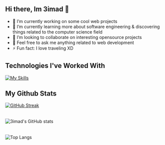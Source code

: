 ## Hi there, Im 3imad 👋

- 🔭 I’m currently working on some cool web projects
- 🌱 I’m currently learning more about software engineering & discovering things related to the computer science field
- 👯 I’m looking to collaborate on interesting opensource projects
- 💬 Feel free to ask me anything related to web development
- ⚡ Fun fact: I love traveling XD



## Technologies I've Worked With
[![My Skills](https://skillicons.dev/icons?i=nextjs,vite,react,prisma,mongodb,ts,js,tailwind,sass,materialui,css,html,nodejs,express,c,java,figma,linux)](https://3imad.dev)

## My Github Stats
[![GitHub Streak](https://streak-stats.demolab.com?user=imadeddineF&theme=tokyonight&border_radius=50&card_width=600)](https://git.io/streak-stats)
<br/>
<br/>
<br/>
![3imad's GitHub stats](https://github-readme-stats.vercel.app/api?username=imadeddineF&count_private=true&show_icons=true&theme=tokyonight&border_radius=20) &emsp; &emsp;
<br/>
<br/>
<br/>
![Top Langs](https://github-readme-stats.vercel.app/api/top-langs/?username=imadeddineF&theme=tokyonight&layout=compact&border_radius=20)
